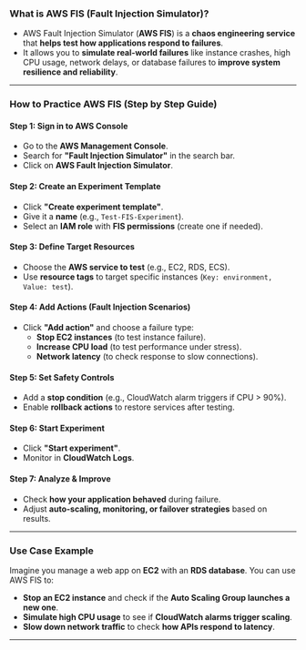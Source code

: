 ### **What is AWS FIS (Fault Injection Simulator)?**  
- AWS Fault Injection Simulator (**AWS FIS**) is a **chaos engineering service** that **helps test how applications respond to failures**.
- It allows you to **simulate real-world failures** like instance crashes, high CPU usage, network delays, or database failures to **improve system resilience and reliability**.  

---

### **How to Practice AWS FIS (Step by Step Guide)**  

#### **Step 1: Sign in to AWS Console**  
- Go to the **AWS Management Console**.  
- Search for **"Fault Injection Simulator"** in the search bar.  
- Click on **AWS Fault Injection Simulator**.  

#### **Step 2: Create an Experiment Template**  
- Click **"Create experiment template"**.  
- Give it a **name** (e.g., `Test-FIS-Experiment`).  
- Select an **IAM role** with **FIS permissions** (create one if needed).  

#### **Step 3: Define Target Resources**  
- Choose the **AWS service to test** (e.g., EC2, RDS, ECS).  
- Use **resource tags** to target specific instances (`Key: environment, Value: test`).  

#### **Step 4: Add Actions (Fault Injection Scenarios)**  
- Click **"Add action"** and choose a failure type:  
  - **Stop EC2 instances** (to test instance failure).  
  - **Increase CPU load** (to test performance under stress).  
  - **Network latency** (to check response to slow connections).  

#### **Step 5: Set Safety Controls**  
- Add a **stop condition** (e.g., CloudWatch alarm triggers if CPU > 90%).  
- Enable **rollback actions** to restore services after testing.  

#### **Step 6: Start Experiment**  
- Click **"Start experiment"**.  
- Monitor in **CloudWatch Logs**.  

#### **Step 7: Analyze & Improve**  
- Check **how your application behaved** during failure.  
- Adjust **auto-scaling, monitoring, or failover strategies** based on results.  

---

### **Use Case Example**  
Imagine you manage a web app on **EC2** with an **RDS database**. You can use AWS FIS to:  
- **Stop an EC2 instance** and check if the **Auto Scaling Group launches a new one**.  
- **Simulate high CPU usage** to see if **CloudWatch alarms trigger scaling**.  
- **Slow down network traffic** to check **how APIs respond to latency**.  

---

